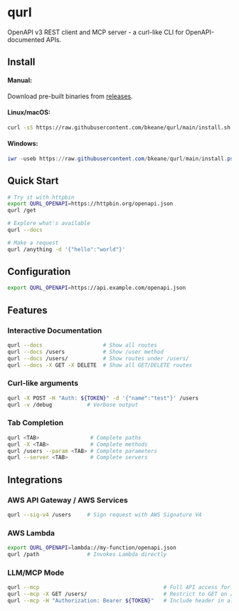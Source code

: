 # qurl

OpenAPI v3 REST client and MCP server - a curl-like CLI for OpenAPI-documented APIs.

## Install

#### Manual: 
Download pre-built binaries from [releases](https://github.com/bkeane/qurl/releases).

#### Linux/macOS:
```bash
curl -sS https://raw.githubusercontent.com/bkeane/qurl/main/install.sh | bash
```

#### Windows:
```powershell
iwr -useb https://raw.githubusercontent.com/bkeane/qurl/main/install.ps1 | iex
```

## Quick Start

```bash
# Try it with httpbin
export QURL_OPENAPI=https://httpbin.org/openapi.json
qurl /get

# Explore what's available
qurl --docs

# Make a request
qurl /anything -d '{"hello":"world"}'
```

## Configuration

```bash
export QURL_OPENAPI=https://api.example.com/openapi.json
```

## Features

### Interactive Documentation
```bash
qurl --docs                   # Show all routes
qurl --docs /users            # Show /user method
qurl --docs /users/           # Show routes under /users/
qurl --docs -X GET -X DELETE  # Show all GET/DELETE routes
```

### Curl-like arguments
```bash
qurl -X POST -H "Auth: ${TOKEN}" -d '{"name":"test"}' /users
qurl -v /debug           # Verbose output
```

### Tab Completion
```bash
qurl <TAB>                # Complete paths
qurl -X <TAB>             # Complete methods
qurl /users --param <TAB> # Complete parameters
qurl --server <TAB>       # Complete servers
```

## Integrations

### AWS API Gateway / AWS Services
```bash
qurl --sig-v4 /users     # Sign request with AWS Signature V4
```

### AWS Lambda
```bash
export QURL_OPENAPI=lambda://my-function/openapi.json
qurl /path               # Invokes Lambda directly
```

### LLM/MCP Mode
```bash
qurl --mcp                                       # Full API access for LLMs
qurl --mcp -X GET /users/                        # Restrict to GET on /users/* paths
qurl --mcp -H "Authorization: Bearer ${TOKEN}"   # Include header in all LLM requests
```